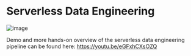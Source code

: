# Serverless Data Engineering

![image](https://user-images.githubusercontent.com/46541929/79709242-b3ff2b00-828f-11ea-9eaf-0fb28e587d38.png)

Demo and more hands-on overview of the serverless data engineering pipeline can be found here: https://youtu.be/eGFxhCXsOZQ
